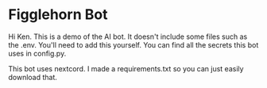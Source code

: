 # Figglehorn Bot

Hi Ken.
This is a demo of the AI bot. It doesn't include some files such as the .env. You'll need to add this yourself. You can find all the secrets this bot uses in config.py.

This bot uses nextcord. I made a requirements.txt so you can just easily download that.